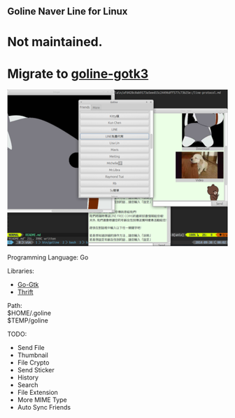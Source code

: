 Goline Naver Line for Linux
--------------------

# Not maintained.
# Migrate to [goline-gotk3](https://github.com/CaryLorrk/goline-gotk3)

![Screenshot](https://raw.githubusercontent.com/CaryLorrk/goline/master/doc/screenshot.png)

Programming Language: Go

Libraries: 
* [Go-Gtk](https://github.com/mattn/go-gtk/)
* [Thrift](http://git.apache.org/thrift.git/)


Path:  
$HOME/.goline  
$TEMP/goline
    
TODO:  
* Send File
* Thumbnail
* File Crypto
* Send Sticker
* History
* Search
* File Extension
* More MIME Type
* Auto Sync Friends

